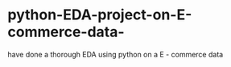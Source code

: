 # python-EDA-project-on-E-commerce-data-
have done a thorough EDA using python on a E - commerce data 
